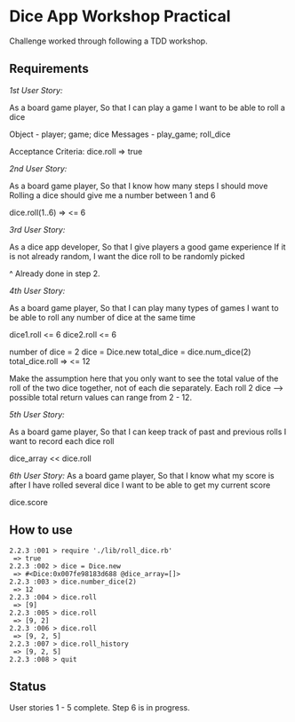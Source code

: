 # Dice App Workshop Practical

Challenge worked through following a TDD workshop.

## Requirements

*1st User Story:*

As a board game player,
So that I can play a game
I want to be able to roll a dice

Object - player; game; dice
Messages - play_game; roll_dice

Acceptance Criteria:
dice.roll => true

*2nd User Story:*

As a board game player,
So that I know how many steps I should move
Rolling a dice should give me a number between 1 and 6

dice.roll(1..6) => <= 6

*3rd User Story:*

As a dice app developer,
So that I give players a good game experience
If it is not already random, I want the dice roll to be randomly picked

^ Already done in step 2.

*4th User Story:*

As a board game player,
So that I can play many types of games
I want to be able to roll any number of dice at the same time

dice1.roll <= 6
dice2.roll <= 6

number of dice = 2
dice = Dice.new
total_dice = dice.num_dice(2)
total_dice.roll => <= 12

Make the assumption here that you only want to see the total value of the roll of the two dice together, not of each die separately.
Each roll 2 dice --> possible total return values can range from 2 - 12.

*5th User Story:*

As a board game player,
So that I can keep track of past and previous rolls
I want to record each dice roll

dice_array << dice.roll

*6th User Story:*
As a board game player,
So that I know what my score is after I have rolled several dice
I want to be able to get my current score

dice.score

## How to use
```
2.2.3 :001 > require './lib/roll_dice.rb'
 => true
2.2.3 :002 > dice = Dice.new
 => #<Dice:0x007fe98183d688 @dice_array=[]>
2.2.3 :003 > dice.number_dice(2)
 => 12
2.2.3 :004 > dice.roll
 => [9]
2.2.3 :005 > dice.roll
 => [9, 2]
2.2.3 :006 > dice.roll
 => [9, 2, 5]
2.2.3 :007 > dice.roll_history
 => [9, 2, 5]
2.2.3 :008 > quit
```

## Status
User stories 1 - 5 complete. Step 6 is in progress. 

